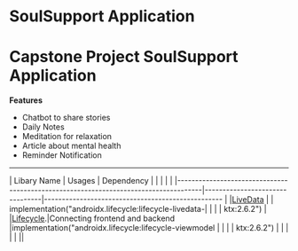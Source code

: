 # SoulSupport Application
# Capstone Project SoulSupport Application

**Features**
- Chatbot to share stories
- Daily Notes
- Meditation for relaxation
- Article about mental health
- Reminder Notification

---------------------------------------------------------------------------------------------------------------------------------------------------------------------------------
|                                     Libary Name                                     |             Usages             |                     Dependency                         |  |                                                                                     |                                |                                                        |
|-------------------------------------------------------------------------------------|--------------------------------|--------------------------------------------------      |
|[LiveData](https://developer.android.com/topic/libraries/architecture/livedata)      |                                |  implementation("androidx.lifecycle:lifecycle-livedata-|  |                                                                                     |                                |    ktx:2.6.2")                                         |
|[Lifecycle](https://developer.android.com/jetpack/androidx/releases/lifecycle?hl=id).|Connecting frontend and backend |implementation("androidx.lifecycle:lifecycle-viewmodel  |  |                                                                                     |                                |   ktx:2.6.2")                                          |
|
|
|
|
||
